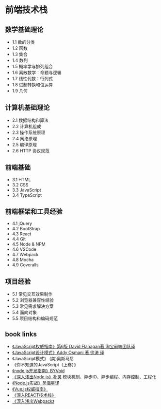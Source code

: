 # 前端技术栈

## 数学基础理论
* 1.1 数的分类
* 1.2 函数
* 1.3 集合
* 1.4 数列
* 1.5 概率学与排列组合
* 1.6 离散数学：命题与逻辑
* 1.7 线性代数：行列式
* 1.8 进制转换和位运算
* 1.9 几何

## 计算机基础理论
* 2.1 数据结构和算法
* 2.2 计算机组成
* 2.3 操作系统原理
* 2.4 网络原理
* 2.5 编译原理
* 2.6 HTTP 协议规范

## 前端基础
* 3.1 HTML
* 3.2 CSS
* 3.3 JavaScript
* 3.4 TypeScript

## 前端框架和工具经验
* 4.1 jQuery
* 4.2 BootStrap
* 4.3 React
* 4.4 Git
* 4.5 Node & NPM
* 4.6 VSCode
* 4.7 Webpack
* 4.8 Mocha
* 4.9 Coveralls

## 项目经验
* 5.1 常见交互效果制作
* 5.2 浏览器兼容性经验
* 5.3 常见需求解决方案
* 5.4 面向对象
* 5.5 项目结构和编码规范

## book links
* [《JavaScript权威指南》第6版 David Flanagan著 淘宝前端团队译](/99-book/notes/60-js/JavaScript权威指南(第6版).md)
* [《JavaScript设计模式》Addy Osmani 著 徐涛 译](/99-book/notes/60-js/JavaScript设计模式.md)
* 《JavaScript模式》 (美)奥斯马尼
* 《你不知道的JavaScript（上卷）》	
* [《node.js开发指南》BYVoid](/99-book/notes/60-js/Node.js开发指南.md)
* [《深入浅出Node.js》朴灵](/99-book/notes/60-js/深入浅出NodeJS.md) 模块机制、异步IO、异步编程、内存控制、工程化
* [《Node.js实战》吴海星译](/99-book/notes/60-js/Node.js实战.md)
* [《Vue.js权威指南》](/99-book/notes/60-js/Vue.js权威指南.md)
* [《深入REACT技术栈》](/99-book/notes/60-js/深入REACT技术栈.md)
* [《深入浅出Webpack》](/99-book/notes/60-js/深入浅出Webpack.md)